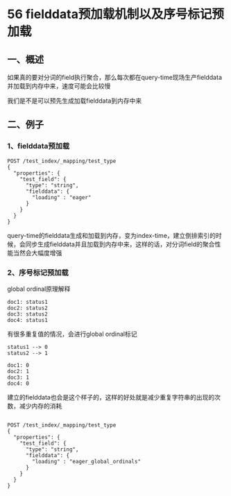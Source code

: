 # 56 fielddata预加载机制以及序号标记预加载


## 一、概述

如果真的要对分词的field执行聚合，那么每次都在query-time现场生产fielddata并加载到内存中来，速度可能会比较慢

我们是不是可以预先生成加载fielddata到内存中来

## 二、例子

### 1、fielddata预加载

```
POST /test_index/_mapping/test_type
{
  "properties": {
    "test_field": {
      "type": "string",
      "fielddata": {
        "loading" : "eager" 
      }
    }
  }
}
```

query-time的fielddata生成和加载到内存，变为index-time，建立倒排索引的时候，会同步生成fielddata并且加载到内存中来，这样的话，对分词field的聚合性能当然会大幅度增强

### 2、序号标记预加载

global ordinal原理解释

```
doc1: status1
doc2: status2
doc3: status2
doc4: status1
```

有很多重复值的情况，会进行global ordinal标记

```
status1 --> 0
status2 --> 1

doc1: 0
doc2: 1
doc3: 1
doc4: 0
```

建立的fielddata也会是这个样子的，这样的好处就是减少重复字符串的出现的次数，减少内存的消耗

```

POST /test_index/_mapping/test_type
{
  "properties": {
    "test_field": {
      "type": "string",
      "fielddata": {
        "loading" : "eager_global_ordinals" 
      }
    }
  }
}

```